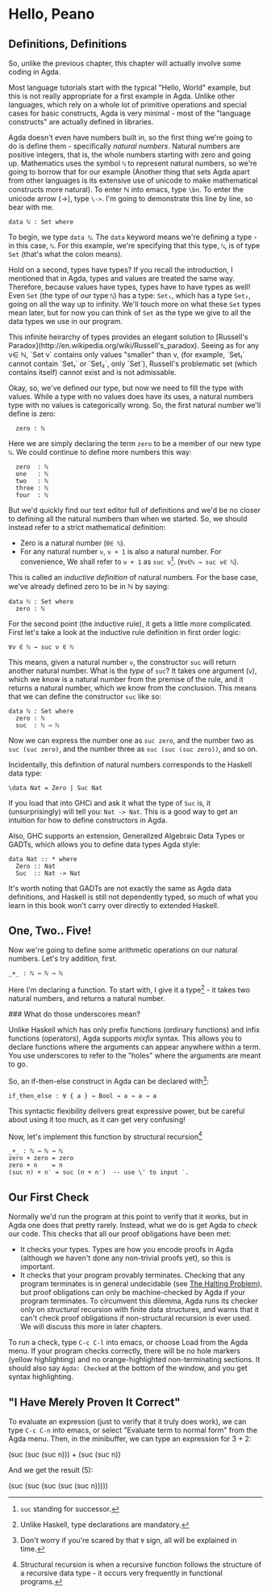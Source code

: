 Hello, Peano
============

Definitions, Definitions
------------------------

So, unlike the previous chapter, this chapter will actually involve some coding in Agda.

Most language tutorials start with the typical "Hello, World" example, but this is not really appropriate for a first example in Agda. Unlike other languages, which rely on a
whole lot of primitive operations and special cases for basic constructs, Agda is very minimal - most of the "language constructs" are actually defined in libraries.

Agda doesn't even have numbers built in, so the first thing we're going to do is define them - specifically *natural numbers*. Natural numbers are positive integers, that is,
the whole numbers starting with zero and going up. Mathematics uses the symbol `ℕ` to represent natural numbers, so we're going to borrow that for our example (Another thing
that sets Agda apart from other languages is its extensive use of unicode to make mathematical constructs  more natural). To enter ℕ into emacs, type `\bn`. To enter the 
unicode arrow (→), type `\->`.  I'm going to demonstrate this line by line, so bear with me.

~~~{.agda}
data ℕ : Set where
~~~

To begin, we type `data ℕ`. The `data` keyword means we're defining a type - in this case, `ℕ`. For this example, we're specifying that this type, `ℕ`, is of type `Set` (that's what
the colon means). 

Hold on a second, types have types? If you recall the introduction, I mentioned that in Agda, types and values are treated the same way. Therefore, because values have types, types have
to have types as well! Even `Set` (the type of our type `ℕ`) has a type: `Set₁`, which has a type `Set₂`, going on all the way up to infinity. We'll touch more on what these
`Set` types mean later, but for now you can think of `Set` as the type we give to all the data types we use in our program.

<div class="aside">
This infinite heirarchy of types provides an elegant solution to [Russell's Paradox](http://en.wikipedia.org/wiki/Russell's_paradox). Seeing as for any ν∈ ℕ, `Set ν` contains
only values "smaller" than ν, (for example, `Set₁` cannot contain `Set₁` or `Set₂`, only `Set`), Russell's problematic set (which contains itself) cannot exist and is not
admissable.
</div>

Okay, so, we've defined our type, but now we need to fill the type with values. While a type with no values does have its uses, a natural numbers type with no values is 
categorically wrong. So, the first natural number we'll define is zero:

~~~{.agda}
  zero : ℕ 
~~~

Here we are simply declaring the term `zero` to be a member of our new type `ℕ`. We could continue to define more numbers this way:

~~~{.agda}
  zero  : ℕ 
  one   : ℕ
  two   : ℕ
  three : ℕ 
  four  : ℕ
~~~

But we'd quickly find our text editor full of definitions and we'd be no closer to defining all the natural numbers than when we started. So, we should instead refer to a strict
mathematical definition:

* Zero is a natural number (`0∈ ℕ`). 
* For any natural number `ν`, `ν + 1` is also a natural number. For convenience, We shall refer to `ν + 1` as `suc ν`[^1]. (`∀ν∈ℕ → suc ν∈ ℕ`).

This is called an *inductive definition* of natural numbers. For the base case, we've already defined zero to be in ℕ by saying:

~~~{.agda}
data ℕ : Set where 
  zero : ℕ
~~~

For the second point (the inductive rule), it gets a little more complicated. First let's take a look at the inductive rule definition in first order logic:

    ∀ν ∈ ℕ → suc ν ∈ ℕ 

This means, given a natural number `ν`, the constructor `suc` will return another natural number. What is the *type* of `suc`? It takes one argument (`ν`), which 
we know is a natural number from the premise of the rule, and it returns a natural number, which we know from the conclusion. This means that we can define
the constructor `suc` like so:

~~~{.agda}
data ℕ : Set where 
  zero : ℕ
  suc  : ℕ → ℕ
~~~

Now we can express the number one as `suc zero`, and the number two as `suc (suc zero)`, and the number three as `suc (suc (suc zero))`, and so on.

<div class="aside">
Incidentally, this definition of natural numbers corresponds to the Haskell data type:

~~~{.haskell}
\data Nat = Zero | Suc Nat
~~~

If you load that into GHCi and ask it what the type of `Suc` is, it (unsurprisingly) will tell you: `Nat -> Nat`. This is a good way to get an intuition for
how to define constructors in Agda.

Also, GHC supports an extension, Generalized Algebraic Data Types or GADTs, which allows you to define data types Agda style:

~~~{.haskell}
data Nat :: * where
  Zero :: Nat
  Suc  :: Nat -> Nat
~~~

It's worth noting that GADTs are not exactly the same as Agda data definitions, and Haskell is still not dependently typed, so much of what you learn in this
book won't carry over directly to extended Haskell.
</div>

One, Two.. Five!
----------------

Now we're going to define some arithmetic operations on our natural numbers. Let's try addition, first.

~~~~{.agda}
_+_ : ℕ → ℕ → ℕ 
~~~~

Here I'm declaring a function. To start with, I give it a type[^2] - it takes two natural numbers, and returns a natural number. 

<div class="aside">
### What do those underscores mean?

Unlike Haskell which has only prefix functions (ordinary functions) and infix functions (operators), Agda supports *mixfix* syntax. This allows you to declare
functions where the arguments can appear anywhere within a term. You use underscores to refer to the "holes" where the arguments are meant to go.

So, an if-then-else construct in Agda can be declared with[^3]:

~~~{.agda}
if_then_else : ∀ { a } → Bool → a → a → a
~~~

This syntactic flexibility delivers great expressive power, but be careful about using it too much, as it can get very confusing!
</div>

Now, let's implement this function by structural recursion[^4]

~~~{.agda}
_+_ : ℕ → ℕ → ℕ 
zero + zero = zero
zero + n    = n
(suc n) + n′ = suc (n + n′)  -- use \' to input ′.
~~~

Our First Check
---------------

Normally we'd run the program at this point to verify that it works, but in Agda one does that pretty rarely. Instead, what we do is get Agda to *check* our code. This checks
that all our proof obligations have been met:

* It checks your types. Types are how you encode proofs in Agda (although we haven't done any non-trivial proofs yet), so this is important.
* It checks that your program provably terminates. Checking that any program terminates is in general undecidable (see [The Halting Problem](http://en.wikipedia.org/wiki/Halting_problem)),
but proof obligations can only be machine-checked by Agda if your program terminates. To circumvent this dilemma, Agda runs its checker only on *structural* recursion with 
finite data structures, and warns that it can't check proof obligations if non-structural recursion is ever used. We will discuss this more in later chapters.

To run a check, type `C-c C-l` into emacs, or choose Load from the Agda menu. If your program checks correctly, there will be no hole markers (yellow highlighting) and no
orange-highlighted non-terminating sections. It should also say `Agda: Checked` at the bottom of the window, and you get syntax highlighting.

"I Have Merely Proven It Correct"
---------------------------------

To evaluate an expression (just to verify that it truly does work), we can type `C-c C-n` into emacs, or select "Evaluate term to normal form" from the Agda menu. Then, in the
minibuffer, we can type an expression for 3 + 2:

   (suc (suc (suc n))) + (suc (suc n))

And we get the result (5):

   (suc (suc (suc (suc (suc n)))))



[^1]: `suc` standing for successor.
[^2]: Unlike Haskell, type declarations are mandatory.
[^3]: Don't worry if you're scared by that `∀` sign, all will be explained in time.
[^4]: Structural recursion is when a recursive function follows the structure of a recursive data type - it occurs very frequently in functional programs.
